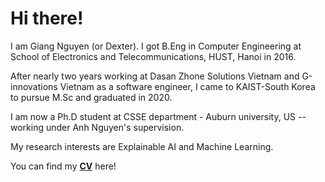 # Hi there!

I am Giang Nguyen (or Dexter). I got B.Eng in Computer Engineering at School of Electronics and Telecommunications, HUST, Hanoi in 2016.

After nearly two years working at Dasan Zhone Solutions Vietnam and G-innovations Vietnam as a software engineer, I came to KAIST-South Korea to pursue M.Sc and graduated in 2020. 

I am now a Ph.D student at CSSE department - Auburn university, US -- working under Anh Nguyen's supervision. 

My research interests are Explainable AI and Machine Learning. 

You can find my [**CV**](https://www.dropbox.com/s/yz098imk244k7cz/GiangNV_CV_Jan2021) here!
